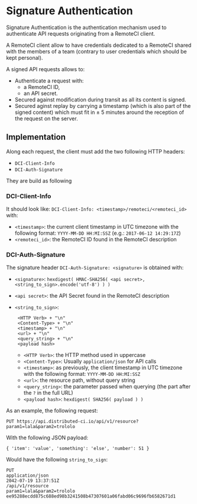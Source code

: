 # Signature Authentication

Signature Authentication is the authentication mechanism used to authenticate API requests originating from a RemoteCI client.

A RemoteCI client allow to have credentials dedicated to a RemoteCI shared with the members of a team (contrary to user credentials which should be kept personal).

A signed API requests allows to:

 * Authenticate a request with:
     * a RemoteCI ID,
     * an API secret.
 * Secured against modification during transit as all its content is signed.
 * Secured aginst replay by carrying a timestamp (which is also part of the signed content) which must fit in ± 5 minutes around the reception of the request on the server.

## Implementation

Along each request, the client must add the two following HTTP headers:

 * `DCI-Client-Info`
 * `DCI-Auth-Signature`

They are build as following

### DCI-Client-Info

It should look like: `DCI-Client-Info: <timestamp>/remoteci/<remoteci_id>` with:

 * `<timestamp>`: the current client timestamp in UTC timezone with the following format: `YYYY-MM-DD HH:MI:SSZ` (e.g.: `2017-06-12 14:29:17Z`)
 * `<remoteci_id>`: the RemoteCI ID found in the RemoteCI description

### DCI-Auth-Signature

The signature header `DCI-Auth-Signature: <signature>` is obtained with:

 * `<signature>`: `hexdigest( HMAC-SHA256( <api secret>, <string_to_sign>.encode('utf-8') ) )`
 * `<api secret>`: the API Secret found in the RemoteCI description
 * `<string_to_sign>`:

        <HTTP Verb> + "\n"
        <Content-Type> + "\n"
        <timestamp> + "\n"
        <url> + "\n"
        <query_string> + "\n"
        <payload hash>

     * `<HTTP Verb>`: the HTTP method used in uppercase
     * `<Content-Type>`: Usually `application/json` for API calls
     * `<timestamp>`: as previously, the client timestamp in UTC timezone with the following format: `YYYY-MM-DD HH:MI:SSZ`
     * `<url>`: the resource path, without query string
     * `<query_string>`: the parameter passed when querying (the part after the `?` in the full URL)
     * `<payload hash>`: `hexdigest( SHA256( payload ) )`

As an example, the following request:

    PUT https://api.distributed-ci.io/api/v1/resource?param1=lala&param2=trololo

With the following JSON payload:

    { 'item': 'value', 'something': 'else', 'number': 51 }

Would have the following `string_to_sign`:

    PUT
    application/json
    2042-07-19 13:37:51Z
    /api/v1/resource
    param1=lala&param2=trololo
    ee95288ecdd875c688ed98b3241508b47307601a06fabd06c9696fb6582671d1
